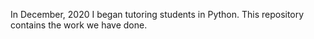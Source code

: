 In December, 2020 I began tutoring students in Python. This repository contains the work we have done.
